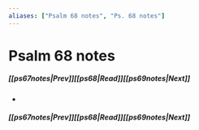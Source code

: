 ```yaml
---
aliases: ["Psalm 68 notes", "Ps. 68 notes"]
---
```

# Psalm 68 notes
##### <span class=arrow-left></span>[[ps67notes|Prev]]<span class=navigation-separator></span>[[ps68|Read]]<span class=navigation-separator></span>[[ps69notes|Next]]<span class=arrow-right></span>
- 
##### <span class=arrow-left></span>[[ps67notes|Prev]]<span class=navigation-separator></span>[[ps68|Read]]<span class=navigation-separator></span>[[ps69notes|Next]]<span class=arrow-right></span>